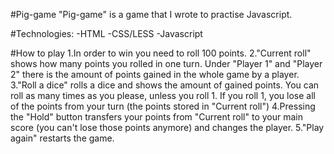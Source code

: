 #Pig-game
"Pig-game" is a game that I wrote to practise Javascript.

#Technologies:
-HTML
-CSS/LESS
-Javascript

#How to play
1.In order to win you need to roll 100 points.
2."Current roll" shows how many points you rolled in one turn. Under "Player 1" and "Player 2" there is the amount of points gained in the whole game by a player.
3."Roll a dice" rolls a dice and shows the amount of gained points. You can roll as many times as you please, unless you roll 1. If you roll 1, you lose all of the points from your turn (the points stored in "Current roll")
4.Pressing the "Hold" button transfers your points from "Current roll" to your main score (you can't lose those points anymore) and changes the player.
5."Play again" restarts the game.